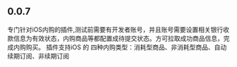 ## 0.0.7

专门针对iOS内购的插件,测试前需要有开发者账号，并且账号需要设置相关银行收款信息为有效状态，内购商品等都配置成待提交状态。方可拉取成功商品信息，完成内购购买。
插件支持iOS 的 四种内购类型：消耗型商品、非消耗型商品、自动续期订阅、非续期订阅

